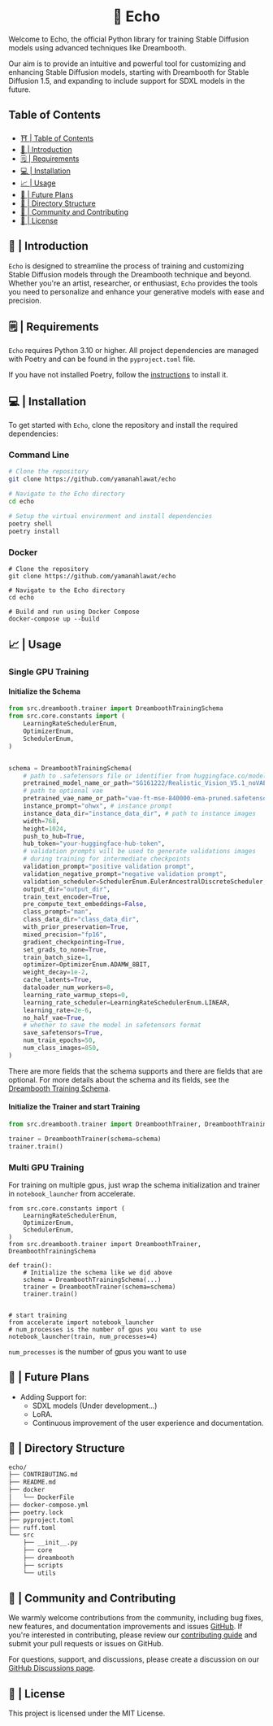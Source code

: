 <div align="center">
  <h1>💫 Echo</h1>
</div>

Welcome to Echo, the official Python library for training Stable Diffusion models using advanced techniques like Dreambooth.

Our aim is to provide an intuitive and powerful tool for customizing and enhancing Stable Diffusion models, starting with Dreambooth for Stable Diffusion 1.5, and expanding to include support for SDXL models in the future.

## Table of Contents

- [⛩ | Table of Contents](#table-of-contents)
- [👋 | Introduction](#--introduction)
- [🗒️ | Requirements](#--requirements)
- [💻 | Installation](#--installation)
- [📈 | Usage](#--usage)
- [📅 | Future Plans](#--future-plans)
- [📁 | Directory Structure](#--directory-structure)
- [🤝 | Community and Contributing](#--community-and-contributing)
- [🪪 | License](#--license)

## 👋 | Introduction

`Echo` is designed to streamline the process of training and customizing Stable Diffusion models through the Dreambooth technique and beyond. Whether you're an artist, researcher, or enthusiast, `Echo` provides the tools you need to personalize and enhance your generative models with ease and precision.

## 🗒️ | Requirements
`Echo` requires Python 3.10 or higher. All project dependencies are managed with Poetry and can be found in the `pyproject.toml` file.

If you have not installed Poetry, follow the [instructions](https://python-poetry.org/docs/#installation) to install it.

## 💻 | Installation

To get started with `Echo`, clone the repository and install the required dependencies:

### Command Line

```bash
# Clone the repository
git clone https://github.com/yamanahlawat/echo

# Navigate to the Echo directory
cd echo

# Setup the virtual environment and install dependencies
poetry shell
poetry install
```

### Docker
```
# Clone the repository
git clone https://github.com/yamanahlawat/echo

# Navigate to the Echo directory
cd echo

# Build and run using Docker Compose
docker-compose up --build
```

## 📈 | Usage

### Single GPU Training
#### Initialize the Schema

```python
from src.dreambooth.trainer import DreamboothTrainingSchema
from src.core.constants import (
    LearningRateSchedulerEnum,
    OptimizerEnum,
    SchedulerEnum,
)


schema = DreamboothTrainingSchema(
    # path to .safetensors file or identifier from huggingface.co/models
    pretrained_model_name_or_path="SG161222/Realistic_Vision_V5.1_noVAE",
    # path to optional vae
    pretrained_vae_name_or_path="vae-ft-mse-840000-ema-pruned.safetensors",
    instance_prompt="ohwx", # instance prompt
    instance_data_dir="instance_data_dir", # path to instance images
    width=768,
    height=1024,
    push_to_hub=True,
    hub_token="your-huggingface-hub-token",
    # validation prompts will be used to generate validations images
    # during training for intermediate checkpoints
    validation_prompt="positive validation prompt",
    validation_negative_prompt="negative validation prompt",
    validation_scheduler=SchedulerEnum.EulerAncestralDiscreteScheduler,
    output_dir="output_dir",
    train_text_encoder=True,
    pre_compute_text_embeddings=False,
    class_prompt="man",
    class_data_dir="class_data_dir",
    with_prior_preservation=True,
    mixed_precision="fp16",
    gradient_checkpointing=True,
    set_grads_to_none=True,
    train_batch_size=1,
    optimizer=OptimizerEnum.ADAMW_8BIT,
    weight_decay=1e-2,
    cache_latents=True,
    dataloader_num_workers=8,
    learning_rate_warmup_steps=0,
    learning_rate_scheduler=LearningRateSchedulerEnum.LINEAR,
    learning_rate=2e-6,
    no_half_vae=True,
    # whether to save the model in safetensors format
    save_safetensors=True,
    num_train_epochs=50,
    num_class_images=850,
)
```

There are more fields that the schema supports and there are fields that are optional. For more details about the schema and its fields, see the [Dreambooth Training Schema](./src/dreambooth/schemas/training.py).


#### Initialize the Trainer and start Training

```python
from src.dreambooth.trainer import DreamboothTrainer, DreamboothTrainingSchema

trainer = DreamboothTrainer(schema=schema)
trainer.train()
```

### Multi GPU Training
For training on multiple gpus, just wrap the schema initialization and trainer in `notebook_launcher` from accelerate.

```
from src.core.constants import (
    LearningRateSchedulerEnum,
    OptimizerEnum,
    SchedulerEnum,
)
from src.dreambooth.trainer import DreamboothTrainer, DreamboothTrainingSchema

def train():
    # Initialize the schema like we did above
    schema = DreamboothTrainingSchema(...)
    trainer = DreamboothTrainer(schema=schema)
    trainer.train()


# start training
from accelerate import notebook_launcher
# num_processes is the number of gpus you want to use
notebook_launcher(train, num_processes=4)
```

`num_processes` is the number of gpus you want to use



## 📅 | Future Plans
  - Adding Support for:
    - SDXL models (Under development...)
    - LoRA.
    - Continuous improvement of the user experience and documentation.

## 📁 | Directory Structure

```BASH
echo/
├── CONTRIBUTING.md
├── README.md
├── docker
│   └── DockerFile
├── docker-compose.yml
├── poetry.lock
├── pyproject.toml
├── ruff.toml
└── src
    ├── __init__.py
    ├── core
    ├── dreambooth
    ├── scripts
    └── utils
```

## 🤝 | Community and Contributing

We warmly welcome contributions from the community, including bug fixes, new features, and documentation improvements and issues [GitHub](https://github.com/yamanahlawat/echo). If you're interested in contributing, please review our [contributing guide](CONTRIBUTING.md) and submit your pull requests or issues on GitHub.

For questions, support, and discussions, please create a discussion on our [GitHub Discussions page](https://github.com/yamanahlawat/echo/discussions).

## 🪪 | License
This project is licensed under the MIT License.
